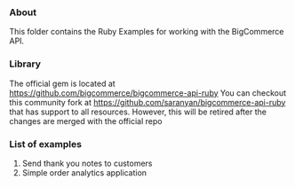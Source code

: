 ### About
This folder contains the Ruby Examples for working with the BigCommerce API.

### Library
The official gem is located at https://github.com/bigcommerce/bigcommerce-api-ruby
You can checkout this community fork at https://github.com/saranyan/bigcommerce-api-ruby that has support to all resources. However, this will be retired after the changes are merged with the official repo

### List of examples

1. Send thank you notes to customers 
2. Simple order analytics application

